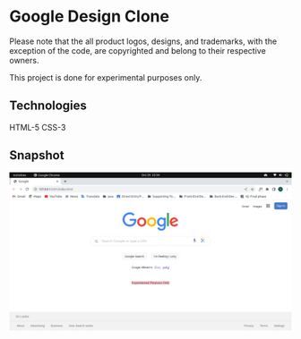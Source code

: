 # Google Design Clone

Please note that the all product logos, designs, and trademarks, with the exception of the code, are copyrighted and belong to their respective owners.

This project is done for experimental purposes only.

## Technologies

HTML-5
CSS-3


## Snapshot
![Snapshot of the google Home Page](image.png)


